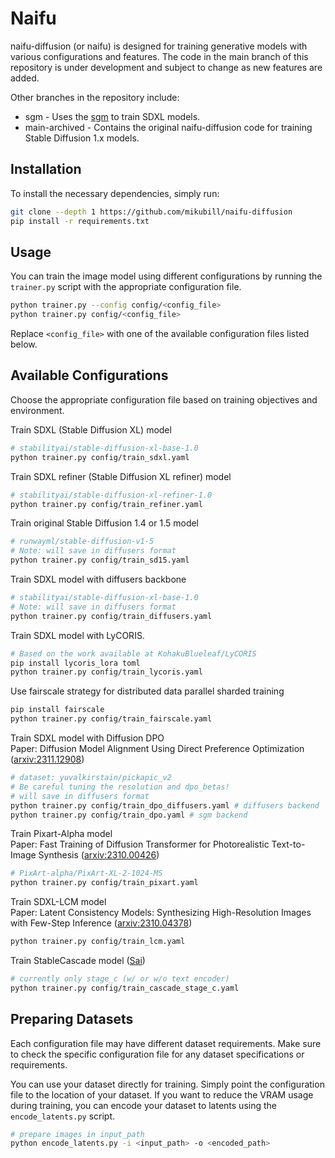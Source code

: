 # Naifu

naifu-diffusion (or naifu) is designed for training generative models with various configurations and features. The code in the main branch of this repository is under development and subject to change as new features are added.

Other branches in the repository include:
* sgm - Uses the [sgm](https://github.com/Stability-AI/generative-models) to train SDXL models. 
* main-archived - Contains the original naifu-diffusion code for training Stable Diffusion 1.x models.

## Installation

To install the necessary dependencies, simply run:

```bash
git clone --depth 1 https://github.com/mikubill/naifu-diffusion
pip install -r requirements.txt
```

## Usage

You can train the image model using different configurations by running the `trainer.py` script with the appropriate configuration file.

```bash
python trainer.py --config config/<config_file>
python trainer.py config/<config_file>
```

Replace `<config_file>` with one of the available configuration files listed below.

## Available Configurations

Choose the appropriate configuration file based on training objectives and environment.

Train SDXL (Stable Diffusion XL) model
```bash
# stabilityai/stable-diffusion-xl-base-1.0
python trainer.py config/train_sdxl.yaml
```

Train SDXL refiner (Stable Diffusion XL refiner) model
```bash
# stabilityai/stable-diffusion-xl-refiner-1.0
python trainer.py config/train_refiner.yaml
```

Train original Stable Diffusion 1.4 or 1.5 model
```bash
# runwayml/stable-diffusion-v1-5
# Note: will save in diffusers format
python trainer.py config/train_sd15.yaml
```

Train SDXL model with diffusers backbone
```bash
# stabilityai/stable-diffusion-xl-base-1.0
# Note: will save in diffusers format
python trainer.py config/train_diffusers.yaml
```

Train SDXL model with LyCORIS.
```bash
# Based on the work available at KohakuBlueleaf/LyCORIS
pip install lycoris_lora toml
python trainer.py config/train_lycoris.yaml
```

Use fairscale strategy for distributed data parallel sharded training
```bash
pip install fairscale
python trainer.py config/train_fairscale.yaml
```

Train SDXL model with Diffusion DPO  
Paper: Diffusion Model Alignment Using Direct Preference Optimization ([arxiv:2311.12908](https://arxiv.org/abs/2311.12908))
```bash
# dataset: yuvalkirstain/pickapic_v2
# Be careful tuning the resolution and dpo_betas!
# will save in diffusers format
python trainer.py config/train_dpo_diffusers.yaml # diffusers backend
python trainer.py config/train_dpo.yaml # sgm backend
```

Train Pixart-Alpha model  
Paper: Fast Training of Diffusion Transformer for Photorealistic Text-to-Image Synthesis ([arxiv:2310.00426](https://arxiv.org/abs/2310.00426))
```bash
# PixArt-alpha/PixArt-XL-2-1024-MS
python trainer.py config/train_pixart.yaml
```

Train SDXL-LCM model  
Paper: Latent Consistency Models: Synthesizing High-Resolution Images with Few-Step Inference ([arxiv:2310.04378](https://arxiv.org/abs/2310.04378))
```bash
python trainer.py config/train_lcm.yaml
```

Train StableCascade model ([Sai](https://github.com/Stability-AI/StableCascade/))
```bash
# currently only stage_c (w/ or w/o text encoder)
python trainer.py config/train_cascade_stage_c.yaml
```

## Preparing Datasets

Each configuration file may have different dataset requirements. Make sure to check the specific configuration file for any dataset specifications or requirements.

You can use your dataset directly for training. Simply point the configuration file to the location of your dataset. If you want to reduce the VRAM usage during training, you can encode your dataset to latents using the `encode_latents.py` script.

```bash
# prepare images in input_path
python encode_latents.py -i <input_path> -o <encoded_path>
```